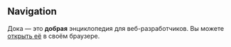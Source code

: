 ## Navigation 

Дока — это **добрая** энциклопедия для веб-разработчиков.
Вы можете [открыть её](https://github.com/AwesomeWhiteWolf/documentations/blob/main/c%2B%2B.md) в своём браузере. 
